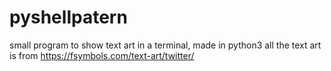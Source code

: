# pyshellpatern
small program to show text art in a terminal, made in python3
all the text art is from https://fsymbols.com/text-art/twitter/